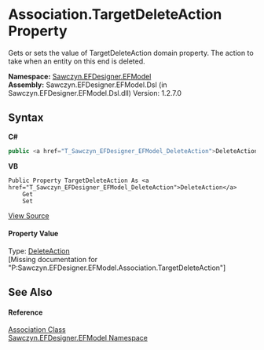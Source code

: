 # Association.TargetDeleteAction Property 
 

Gets or sets the value of TargetDeleteAction domain property. The action to take when an entity on this end is deleted.

**Namespace:**&nbsp;<a href="N_Sawczyn_EFDesigner_EFModel">Sawczyn.EFDesigner.EFModel</a><br />**Assembly:**&nbsp;Sawczyn.EFDesigner.EFModel.Dsl (in Sawczyn.EFDesigner.EFModel.Dsl.dll) Version: 1.2.7.0

## Syntax

**C#**<br />
``` C#
public <a href="T_Sawczyn_EFDesigner_EFModel_DeleteAction">DeleteAction</a> TargetDeleteAction { get; set; }
```

**VB**<br />
``` VB
Public Property TargetDeleteAction As <a href="T_Sawczyn_EFDesigner_EFModel_DeleteAction">DeleteAction</a>
	Get
	Set
```

<a href="https://github.com/msawczyn/EFDesigner/tree/master/src/Dsl/GeneratedCode/DomainRelationships.cs#L715" title="View the source code">View Source</a><br />

#### Property Value
Type: <a href="T_Sawczyn_EFDesigner_EFModel_DeleteAction">DeleteAction</a><br />\[Missing <value> documentation for "P:Sawczyn.EFDesigner.EFModel.Association.TargetDeleteAction"\]

## See Also


#### Reference
<a href="T_Sawczyn_EFDesigner_EFModel_Association">Association Class</a><br /><a href="N_Sawczyn_EFDesigner_EFModel">Sawczyn.EFDesigner.EFModel Namespace</a><br />